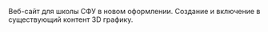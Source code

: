 Веб-сайт для школы СФУ в новом оформлении. Создание и включение в существующий контент 3D графику. 
